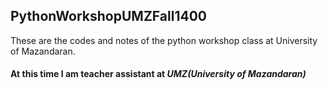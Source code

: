 ## PythonWorkshopUMZFall1400
These are the codes and notes of the python workshop class at University of Mazandaran.
#### At this time I am teacher assistant at _UMZ(University of Mazandaran)_

